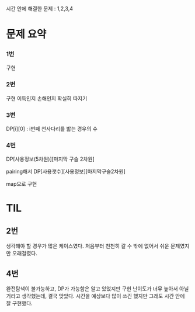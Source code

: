 시간 안에 해결한 문제 : 1,2,3,4

# 문제 요약

### 1번

구현

### 2번

구현
이득인지 손해인지 확실히 따지기

### 3번

DP[i][0] : i번째 천사다리를 밟는 경우의 수

### 4번

DP[사용정보(5차원)][마지막 구슬 2차원] 

pairing해서 DP[사용갯수][사용정보][마지막구슬2차원] 

map으로 구현

# TIL

## 2번

생각해야 할 경우가 많은 케이스였다. 처음부터 천천히 갈 수 밖에 없어서 쉬운 문제였지만 오래걸렸다.

## 4번

완전탐색이 불가능하고, DP가 가능함은 알고 있었지만 구현 난이도가 너무 높아서 아닐거라고 생각했는데, 결국 맞았다. 시간을 예상보다 많이 쓰긴 했지만 그래도 시간 안에 잘 구현했다.
